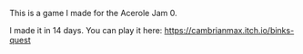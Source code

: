 

This is a game I made for the Acerole Jam 0.

I made it in 14 days.  You can play it here: https://cambrianmax.itch.io/binks-quest
